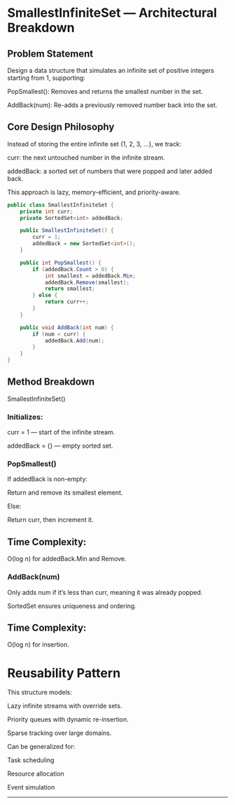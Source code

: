 # SmallestInfiniteSet — Architectural Breakdown
## Problem Statement
Design a data structure that simulates an infinite set of positive integers starting from 1, supporting:

PopSmallest(): Removes and returns the smallest number in the set.

AddBack(num): Re-adds a previously removed number back into the set.

## Core Design Philosophy
Instead of storing the entire infinite set {1, 2, 3, ...}, we track:

curr: the next untouched number in the infinite stream.

addedBack: a sorted set of numbers that were popped and later added back.

This approach is lazy, memory-efficient, and priority-aware.



```csharp
public class SmallestInfiniteSet {
    private int curr;
    private SortedSet<int> addedBack;

    public SmallestInfiniteSet() {
        curr = 1;
        addedBack = new SortedSet<int>();
    }

    public int PopSmallest() {
        if (addedBack.Count > 0) {
            int smallest = addedBack.Min;
            addedBack.Remove(smallest);
            return smallest;
        } else {
            return curr++;
        }
    }

    public void AddBack(int num) {
        if (num < curr) {
            addedBack.Add(num);
        }
    }
}
```



## Method Breakdown
SmallestInfiniteSet()

### Initializes:

curr = 1 — start of the infinite stream.

addedBack = {} — empty sorted set.

### PopSmallest()
If addedBack is non-empty:

Return and remove its smallest element.

Else:

Return curr, then increment it.

## Time Complexity:

O(log n) for addedBack.Min and Remove.

### AddBack(num)
Only adds num if it’s less than curr, meaning it was already popped.

SortedSet ensures uniqueness and ordering.

## Time Complexity:

O(log n) for insertion.


# Reusability Pattern
This structure models:

Lazy infinite streams with override sets.

Priority queues with dynamic re-insertion.

Sparse tracking over large domains.

Can be generalized for:

Task scheduling

Resource allocation

Event simulation



----
